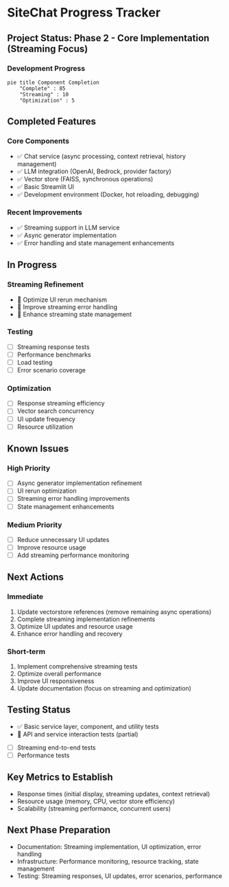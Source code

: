 # SiteChat Progress Tracker

## Project Status: Phase 2 - Core Implementation (Streaming Focus)

### Development Progress
```mermaid
pie title Component Completion
    "Complete" : 85
    "Streaming" : 10
    "Optimization" : 5
```

## Completed Features

### Core Components
- ✅ Chat service (async processing, context retrieval, history management)
- ✅ LLM integration (OpenAI, Bedrock, provider factory)
- ✅ Vector store (FAISS, synchronous operations)
- ✅ Basic Streamlit UI
- ✅ Development environment (Docker, hot reloading, debugging)

### Recent Improvements
- ✅ Streaming support in LLM service
- ✅ Async generator implementation
- ✅ Error handling and state management enhancements

## In Progress

### Streaming Refinement
- 🔄 Optimize UI rerun mechanism
- 🔄 Improve streaming error handling
- 🔄 Enhance streaming state management

### Testing
- [ ] Streaming response tests
- [ ] Performance benchmarks
- [ ] Load testing
- [ ] Error scenario coverage

### Optimization
- [ ] Response streaming efficiency
- [ ] Vector search concurrency
- [ ] UI update frequency
- [ ] Resource utilization

## Known Issues

### High Priority
- [ ] Async generator implementation refinement
- [ ] UI rerun optimization
- [ ] Streaming error handling improvements
- [ ] State management enhancements

### Medium Priority
- [ ] Reduce unnecessary UI updates
- [ ] Improve resource usage
- [ ] Add streaming performance monitoring

## Next Actions

### Immediate
1. Update vectorstore references (remove remaining async operations)
2. Complete streaming implementation refinements
3. Optimize UI updates and resource usage
4. Enhance error handling and recovery

### Short-term
1. Implement comprehensive streaming tests
2. Optimize overall performance
3. Improve UI responsiveness
4. Update documentation (focus on streaming and optimization)

## Testing Status
- ✅ Basic service layer, component, and utility tests
- 🔄 API and service interaction tests (partial)
- [ ] Streaming end-to-end tests
- [ ] Performance tests

## Key Metrics to Establish
- Response times (initial display, streaming updates, context retrieval)
- Resource usage (memory, CPU, vector store efficiency)
- Scalability (streaming performance, concurrent users)

## Next Phase Preparation
- Documentation: Streaming implementation, UI optimization, error handling
- Infrastructure: Performance monitoring, resource tracking, state management
- Testing: Streaming responses, UI updates, error scenarios, performance
